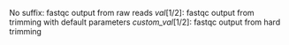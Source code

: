 No suffix: fastqc output from raw reads
_val_[1/2]: fastqc output from trimming with default parameters
_custom_val_[1/2]: fastqc output from hard trimming
